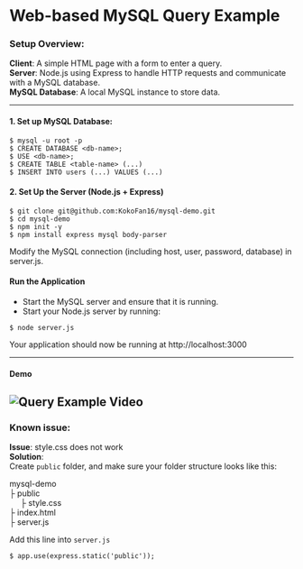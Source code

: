 # Web-based MySQL Query Example


### Setup Overview:
**Client**: A simple HTML page with a form to enter a query.  
**Server**: Node.js using Express to handle HTTP requests and communicate with a MySQL database.  
**MySQL Database**: A local MySQL instance to store data.

------------------

#### 1. Set up MySQL Database:

```
$ mysql -u root -p
$ CREATE DATABASE <db-name>;
$ USE <db-name>;
$ CREATE TABLE <table-name> (...)
$ INSERT INTO users (...) VALUES (...)
```

#### 2. Set Up the Server (Node.js + Express)
```
$ git clone git@github.com:KokoFan16/mysql-demo.git
$ cd mysql-demo
$ npm init -y
$ npm install express mysql body-parser
```
Modify the MySQL connection (including host, user, password, database) in server.js.  

#### Run the Application

-  Start the MySQL server and ensure that it is running.
-  Start your Node.js server by running:
```
$ node server.js
```
Your application should now be running at http://localhost:3000


------------------
#### Demo
![Query Example Video](https://github.com/KokoFan16/mysql-demo/blob/main/query-example.gif)
------------------

### Known issue:

**Issue**: style.css does not work   
**Solution**:    
Create ```public``` folder, and make sure your folder structure looks like this:

mysql-demo  
  ├ public  
   $~~~~$    ├ style.css  
  ├ index.html  
  ├ server.js  

Add this line into ```server.js```

```
$ app.use(express.static('public'));
```






